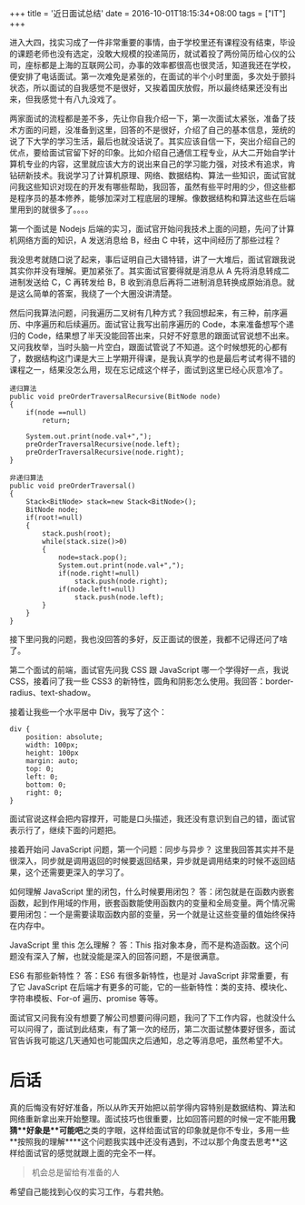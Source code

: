 +++
title = '近日面试总结'
date = 2016-10-01T18:15:34+08:00
tags = ["IT"]
+++

进入大四，找实习成了一件非常重要的事情，由于学校里还有课程没有结束，毕设的课题老师也没有选定，没敢大规模的投递简历，就试着投了两份简历给心仪的公司，座标都是上海的互联网公司，办事的效率都很高也很灵活，知道我还在学校，便安排了电话面试。第一次难免是紧张的，在面试的半个小时里面，多次处于颤抖状态，所以面试的自我感觉不是很好，又挨着国庆放假，所以最终结果还没有出来，但我感觉十有八九没戏了。

两家面试的流程都是差不多，先让你自我介绍一下，第一次面试太紧张，准备了技术方面的问题，没准备到这里，回答的不是很好，介绍了自己的基本信息，笼统的说了下大学的学习生活，最后也就没话说了。其实应该自信一下，突出介绍自己的优点，要给面试官留下好的印象。比如介绍自己通信工程专业，从大二开始自学计算机专业的内容，这里就应该大方的说出来自己的学习能力强，对技术有追求，肯钻研新技术。我说学习了计算机原理、网络、数据结构、算法一些知识，面试官就问我这些知识对现在的开发有哪些帮助，我回答，虽然有些平时用的少，但这些都是程序员的基本修养，能够加深对工程底层的理解。像数据结构和算法这些在后端里用到的就很多了。。。。

第一个面试是 Nodejs 后端的实习，面试官开始问我技术上面的问题，先问了计算机网络方面的知识，A 发送消息给 B，经由 C 中转，这中间经历了那些过程？

我没思考就随口说了起来，事后证明自己大错特错，讲了一大堆后，面试官跟我说其实你并没有理解。更加紧张了。其实面试官要得就是消息从 A 先将消息转成二进制发送给 C，C 再转发给 B，B 收到消息后再将二进制消息转换成原始消息。就是这么简单的答案，我绕了一个大圈没讲清楚。

然后问我算法问题，问我遍历二叉树有几种方式？我回想起来，有三种，前序遍历、中序遍历和后续遍历。面试官让我写出前序遍历的 Code，本来准备想写个递归的 Code，结果想了半天没能回答出来，只好不好意思的跟面试官说想不出来。又问我枚举，当时头脑一片空白，跟面试管说了不知道。这个时候想死的心都有了，数据结构这门课是大三上学期开得课，是我认真学的也是最后考试考得不错的课程之一，结果没怎么用，现在忘记成这个样子，面试到这里已经心灰意冷了。

```
递归算法
public void preOrderTraversalRecursive(BitNode node)
{
	if(node ==null)
		return;

	System.out.print(node.val+",");
	preOrderTraversalRecursive(node.left);
	preOrderTraversalRecursive(node.right);
}
```

```
非递归算法
public void preOrderTraversal()
{
	Stack<BitNode> stack=new Stack<BitNode>();
	BitNode node;
	if(root!=null)
	{
		stack.push(root);
		while(stack.size()>0)
		{
			node=stack.pop();
			System.out.print(node.val+",");
			if(node.right!=null)
				stack.push(node.right);
			if(node.left!=null)
				stack.push(node.left);
		}
	}
}
```

接下里问我的问题，我也没回答的多好，反正面试的很差，我都不记得还问了啥了。

第二个面试的前端，面试官先问我 CSS 跟 JavaScript 哪一个学得好一点，我说 CSS，接着问了我一些 CSS3 的新特性，圆角和阴影怎么使用。我回答：border-radius、text-shadow。

接着让我些一个水平居中 Div，我写了这个：

```
div {
    position: absolute;
    width: 100px;
    height: 100px
    margin: auto;
    top: 0;
    left: 0;
    bottom: 0;
    right: 0;
}
```

面试官说这样会把内容撑开，可能是口头描述，我还没有意识到自己的错，面试官表示行了，继续下面的问题把。

接着开始问 JavaScript 问题，第一个问题：同步与异步？
这里我回答其实并不是很深入，同步就是调用返回的时候要返回结果，异步就是调用结束的时候不返回结果，这个还需要更深入的学习了。

如何理解 JavaScript 里的闭包，什么时候要用闭包？
答：闭包就是在函数内嵌套函数，起到作用域的作用，嵌套函数能使用函数内的变量和全局变量。两个情况需要用闭包：一个是需要读取函数内部的变量，另一个就是让这些变量的值始终保持在内存中。

JavaScript 里 this 怎么理解？
答：This 指对象本身，而不是构造函数。这个问题没有深入了解，也就没能是深入的回答问题，不是很满意。

ES6 有那些新特性？
答：ES6 有很多新特性，也是对 JavaScript 非常重要，有了它 JavaScript 在后端才有更多的可能，它的一些新特性：类的支持、模块化、字符串模板、For-of 遍历、promise 等等。

面试官又问我有没有想要了解公司想要问得问题，我问了下工作内容，也就没什么可以问得了，面试到此结束，有了第一次的经历，第二次面试整体要好很多，面试官告诉我可能这几天通知也可能国庆之后通知，总之等消息吧，虽然希望不大。

# 后话

真的后悔没有好好准备，所以从昨天开始把以前学得内容特别是数据结构、算法和网络重新拿出来开始整理。面试技巧也很重要，比如回答问题的时候一定不能用**我猜\*\***好象是\***\*可能吧**之类的字眼，这样给面试官的印象就是你不专业，多用一些**按照我的理解\*\***这个问题我实践中还没有遇到，不过以那个角度去思考\*\*这样给面试官的感觉就跟上面的完全不一样。

> 机会总是留给有准备的人

希望自己能找到心仪的实习工作，与君共勉。
